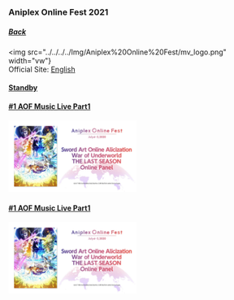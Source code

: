 ### Aniplex Online Fest 2021
##### [Back](../AOF_List.md)

<img src="../../../../Img/Aniplex%20Online%20Fest/mv_logo.png" width="vw"}  
Official Site: [English](https://aniplex-online-fest.com/)

#### [Standby](AOF2021_Standby.md)

#### [#1 AOF Music Live Part1](AOF2021_Ep1.md)
<img src="../../../../Img/Aniplex%20Online%20Fest/sao-alicization_aof2020.jpg" width="50%">

#### [#1 AOF Music Live Part1](AOF2021_Ep1.md)
<img src="../../../../Img/Aniplex%20Online%20Fest/sao-alicization_aof2020.jpg" width="50%">